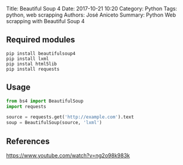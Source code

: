 Title: Beautiful Soup 4 
Date: 2017-10-21 10:20
Category: Python
Tags: python, web scrapping
Authors: José Aniceto
Summary: Python Web scrapping with Beautiful Soup 4 


## Required modules
```
pip install beautifulsoup4
pip install lxml
pip instal html5lib
pip install requests
```

## Usage

```python
from bs4 import BeautifulSoup
import requests

source = requests.get('http://example.com').text
soup = BeautifulSoup(source, 'lxml')
```

## References

https://www.youtube.com/watch?v=ng2o98k983k

